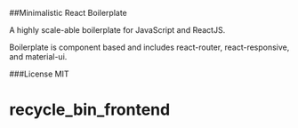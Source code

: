 ##Minimalistic React Boilerplate

A highly scale-able boilerplate for JavaScript and ReactJS.

Boilerplate is component based and includes react-router, react-responsive, and material-ui.

###License
MIT
# recycle_bin_frontend
